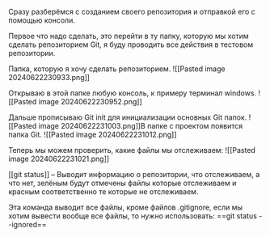 Сразу разберёмся с созданием своего репозитория и отправкой его с помощью консоли.

Первое что надо сделать, это перейти в ту папку, которую мы хотим сделать репозиторием Git, я буду проводить все действия в тестовом репозитории.

Папка, которую я хочу сделать репозиторием.
![[Pasted image 20240622230933.png]]

Открываю в этой папке любую консоль, к примеру терминал windows.
![[Pasted image 20240622230952.png]]

Дальше прописываю Git init для инициализации основных Git папок.
![[Pasted image 20240622231003.png]]В папке с проектом появится папка Git.
![[Pasted image 20240622231012.png]]

Теперь мы можем проверить, какие файлы мы отслеживаем:
![[Pasted image 20240622231021.png]]

[[git status]] – Выводит информацию о репозитории, что отслеживаем, а что нет, зелёным будут отмечены файлы которые отслеживаем и красным соответственно те которые не отслеживаем.

Эта команда выводит все файлы, кроме файлов .gitignore, если мы хотим вывести вообще все файлы, то нужно использовать:
==git status --ignored==